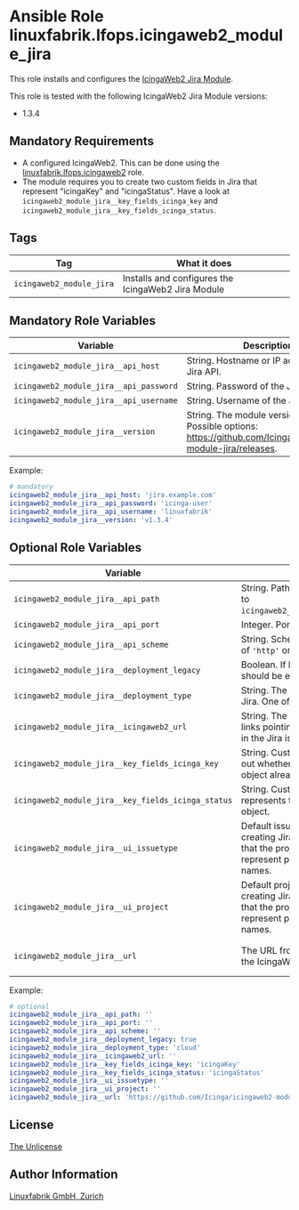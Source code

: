# Ansible Role linuxfabrik.lfops.icingaweb2_module_jira

This role installs and configures the [IcingaWeb2 Jira Module](https://github.com/Icinga/icingaweb2-module-jira).

This role is tested with the following IcingaWeb2 Jira Module versions:

* 1.3.4


## Mandatory Requirements

* A configured IcingaWeb2. This can be done using the [linuxfabrik.lfops.icingaweb2](https://github.com/linuxfabrik/lfops/tree/main/roles/icingaweb2) role.
* The module requires you to create two custom fields in Jira that represent "icingaKey" and "icingaStatus". Have a look at `icingaweb2_module_jira__key_fields_icinga_key` and `icingaweb2_module_jira__key_fields_icinga_status`.


## Tags

| Tag                      | What it does                                       |
| ---                      | ------------                                       |
| `icingaweb2_module_jira` | Installs and configures the IcingaWeb2 Jira Module |


## Mandatory Role Variables

| Variable                               | Description                                                                                                 |
| --------                               | -----------                                                                                                 |
| `icingaweb2_module_jira__api_host`     | String. Hostname or IP address of the Jira API.                                                                     |
| `icingaweb2_module_jira__api_password` | String. Password of the Jira API.                                                                                   |
| `icingaweb2_module_jira__api_username` | String. Username of the Jira API.                                                                                   |
| `icingaweb2_module_jira__version`      | String. The module version to install. Possible options: https://github.com/Icinga/icingaweb2-module-jira/releases. |

Example:
```yaml
# mandatory
icingaweb2_module_jira__api_host: 'jira.example.com'
icingaweb2_module_jira__api_password: 'icinga-user'
icingaweb2_module_jira__api_username: 'linuxfabrik'
icingaweb2_module_jira__version: 'v1.3.4'
```


## Optional Role Variables

| Variable | Description | Default Value |
| -------- | ----------- | ------------- |
| `icingaweb2_module_jira__api_path` | String. Path of the Jira API, relative to `icingaweb2_module_jira__api_host`. | `''` |
| `icingaweb2_module_jira__api_port` | Integer. Port of the Jira API. | `''` |
| `icingaweb2_module_jira__api_scheme` | String. Scheme of the Jira API. One of `'http'` or `'https'`. | `''` |
| `icingaweb2_module_jira__deployment_legacy` | Boolean. If legacy compatibility should be enabled or not. | `true` |
| `icingaweb2_module_jira__deployment_type` | String. The deployment type of Jira. One of `'cloud'` or `'server'`. | `'cloud'` |
| `icingaweb2_module_jira__icingaweb2_url` | String. The IcingaWeb2 URL for links pointing back to IcingaWeb2 in the Jira issues. | `''` |
| `icingaweb2_module_jira__key_fields_icinga_key` | String. Custom field in Jira to figure out whether an issue for the given object already exists. | `'icingaKey'` |
| `icingaweb2_module_jira__key_fields_icinga_status` | String. Custom field in Jira that represents the status of icinga object. | `'icingaStatus'` |
| `icingaweb2_module_jira__ui_issuetype` | Default issue type to be used for creating Jira tickets. Please note that the project settings must represent project keys, not display names. | `''` |
| `icingaweb2_module_jira__ui_project` | Default project to be used for creating Jira tickets. Please note that the project settings must represent project keys, not display names. | `''` |
| `icingaweb2_module_jira__url` | The URL from where to download the IcingaWeb2 Jira Module. | `https://github.com/Icinga/icingaweb2-module-jira/archive/{{ icingaweb2_module_jira__version }}.tar.gz` |

Example:
```yaml
# optional
icingaweb2_module_jira__api_path: ''
icingaweb2_module_jira__api_port: ''
icingaweb2_module_jira__api_scheme: ''
icingaweb2_module_jira__deployment_legacy: true
icingaweb2_module_jira__deployment_type: 'cloud'
icingaweb2_module_jira__icingaweb2_url: ''
icingaweb2_module_jira__key_fields_icinga_key: 'icingaKey'
icingaweb2_module_jira__key_fields_icinga_status: 'icingaStatus'
icingaweb2_module_jira__ui_issuetype: ''
icingaweb2_module_jira__ui_project: ''
icingaweb2_module_jira__url: 'https://github.com/Icinga/icingaweb2-module-jira/archive/{{ icingaweb2_module_jira__version }}.tar.gz'
```


## License

[The Unlicense](https://unlicense.org/)


## Author Information

[Linuxfabrik GmbH, Zurich](https://www.linuxfabrik.ch)
